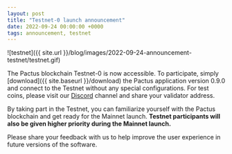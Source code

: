 ```yaml
---
layout: post
title: "Testnet-0 launch announcement"
date: 2022-09-24 00:00:00 +0000
tags: announcement, testnet
---
```


![testnet]({{ site.url }}/blog/images/2022-09-24-announcement-testnet/testnet.gif)

The Pactus blockchain Testnet-0 is now accessible.
To participate, simply [download]({{ site.baseurl }}/download) the Pactus application version 0.9.0 and
connect to the Testnet without any special configurations.
For test coins, please visit our [Discord](https://discord.gg/H5vZkNnXCu) channel and share your validator address.

By taking part in the Testnet, you can familiarize yourself with the Pactus blockchain and
get ready for the Mainnet launch.
**Testnet participants will also be given higher priority during the Mainnet launch.**

Please share your feedback with us to help improve the user experience in future versions of the software.
